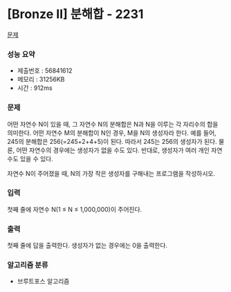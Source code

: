 # [Bronze II] 분해합 - 2231
<a href="https://www.acmicpc.net/problem/2231">문제</a>

### 성능 요약
- 제출번호 : 56841612 <br>
- 메모리 : 31256KB <br>
- 시간 : 912ms

### 문제
어떤 자연수 N이 있을 때, 그 자연수 N의 분해합은 N과 N을 이루는 각 자리수의 합을 의미한다. 어떤 자연수 M의 분해합이 N인 경우, M을 N의 생성자라 한다. 예를 들어, 245의 분해합은 256(=245+2+4+5)이 된다. 따라서 245는 256의 생성자가 된다. 물론, 어떤 자연수의 경우에는 생성자가 없을 수도 있다. 반대로, 생성자가 여러 개인 자연수도 있을 수 있다.

자연수 N이 주어졌을 때, N의 가장 작은 생성자를 구해내는 프로그램을 작성하시오.

### 입력
첫째 줄에 자연수 N(1 ≤ N ≤ 1,000,000)이 주어진다.

### 출력
첫째 줄에 답을 출력한다. 생성자가 없는 경우에는 0을 출력한다.

### 알고리즘 분류
- 브루트포스 알고리즘
